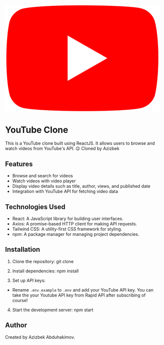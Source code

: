 ![Image Description](./src/images/yt-logo-mobile.png)

# YouTube Clone

This is a YouTube clone built using ReactJS. It allows users to browse and watch videos from YouTube's API. 😉 Cloned by Azizbek

## Features

- Browse and search for videos
- Watch videos with video player
- Display video details such as title, author, views, and published date
- Integration with YouTube API for fetching video data

## Technologies Used

- React: A JavaScript library for building user interfaces.
- Axios: A promise-based HTTP client for making API requests.
- Tailwind CSS: A utility-first CSS framework for styling.
- npm: A package manager for managing project dependencies.

## Installation

1. Clone the repository: git clone <repository-url>

2. Install dependencies: npm install

3. Set up API keys:

- Rename `.env.example` to `.env` and add your YouTube API key. You can take the your Youtube API key from Rapid API after subscribing of course!

4. Start the development server: npm start

## Author

Created by Azizbek Abduhakimov.
